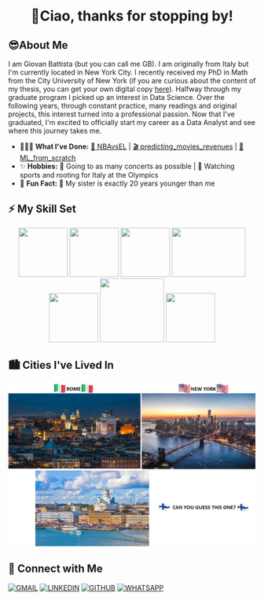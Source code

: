 <h1 align="center">👋Ciao, thanks for stopping by!</h1>

## 😎About Me

I am Giovan Battista (but you can call me GB). I am originally from Italy but I'm currently located in New York City. I recently received my PhD in Math from the City University of New York (if you are curious about the content of my thesis, you can get your own digital copy [here](https://academicworks.cuny.edu/gc_etds/4775/)). Halfway through my graduate program I picked up an interest in Data Science. Over the following years, through constant practice, many readings and original projects, this interest turned into a professional passion. Now that I've graduated, I'm excited to officially start my career as a Data Analyst and see where this journey takes me. 

- 👨🏻‍💻 **What I've Done:** [🏀 NBAvsEL](https://github.com/gb-pignatti/NBAvsEL) | [🎬 predicting_movies_revenues](https://github.com/gb-pignatti/predicting_movies_revenues) | [🤖 ML_from_scratch](https://github.com/gb-pignatti/ML_from_scratch)
- ✨ **Hobbies:** 🎵 Going to as many concerts as possible | 🥇 Watching sports and rooting for Italy at the Olympics
- 🌈 **Fun Fact:** 👧 My sister is exactly 20 years younger than me

## ⚡ My Skill Set

<center>
<div class="container">
<img src="https://cdn.jsdelivr.net/gh/devicons/devicon/icons/python/python-original-wordmark.svg" height = 100 width = 100/>
<img src="https://cdn.jsdelivr.net/gh/devicons/devicon/icons/numpy/numpy-original-wordmark.svg" height = 100 width = 100/>
<img src="https://cdn.jsdelivr.net/gh/devicons/devicon/icons/pandas/pandas-original-wordmark.svg" height = 100 width = 100/>  
<img src="https://upload.wikimedia.org/wikipedia/en/5/56/Matplotlib_logo.svg" style="position:relative;left:0px; top:0px;" height = 100 width = 150/>
<img src="https://raw.githubusercontent.com/mwaskom/seaborn/master/doc/_static/logo-tall-lightbg.svg" height = 100 width = 100/>
<img src="https://upload.wikimedia.org/wikipedia/commons/0/05/Scikit_learn_logo_small.svg" style="position:relative;top:0px" height = 130 width = 130/>
<img src="https://cdn.jsdelivr.net/gh/devicons/devicon/icons/sqlite/sqlite-original-wordmark.svg" height = 100 width = 100/></div> 
</center>    

## 🏙️ Cities I've Lived In

![my_cities](images/cities.png)
    
## 🔗 Connect with Me

<a href="mailto:gbpignatti5@gmail.com"><img src="https://img.shields.io/badge/Gmail-D14836?style=for-the-badge&logo=gmail&logoColor=white" alt="GMAIL"></a>
<a href="https://www.linkedin.com/in/gbpignatti//" target="_blank"><img src="https://img.shields.io/static/v1?label=&message=Linkedin&color=0A66C2&style=for-the-badge&logo=linkedin&logoColor=whitesmoke" alt="LINKEDIN"></a>
<a href="https://github.com/gb-pignatti"><img src="https://img.shields.io/static/v1?label=&message=GITHUB&color=%23181717&style=for-the-badge&logo=github&logoColor=whitesmoke" alt="GITHUB"></a>
<a href="https://wa.me/9173628795"><img src="https://img.shields.io/badge/WhatsApp-25D366?style=for-the-badge&logo=whatsapp&logoColor=white" alt="WHATSAPP"></a>
